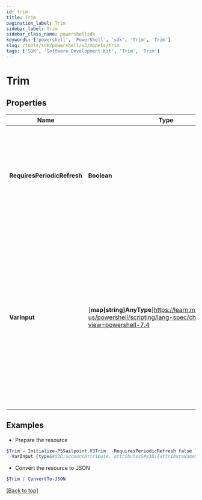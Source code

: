 ```yaml
---
id: trim
title: Trim
pagination_label: Trim
sidebar_label: Trim
sidebar_class_name: powershellsdk
keywords: ['powershell', 'PowerShell', 'sdk', 'Trim', 'Trim'] 
slug: /tools/sdk/powershell/v3/models/trim
tags: ['SDK', 'Software Development Kit', 'Trim', 'Trim']
---
```



# Trim

## Properties

Name | Type | Description | Notes
------------ | ------------- | ------------- | -------------
**RequiresPeriodicRefresh** | **Boolean** | A value that indicates whether the transform logic should be re-evaluated every evening as part of the identity refresh process | [optional] [default to $false]
**VarInput** | [**map[string]AnyType**]https://learn.microsoft.com/en-us/powershell/scripting/lang-spec/chapter-04?view=powershell-7.4 | This is an optional attribute that can explicitly define the input data which will be fed into the transform logic. If input is not provided, the transform will take its input from the source and attribute combination configured via the UI. | [optional] 

## Examples

- Prepare the resource
```powershell
$Trim = Initialize-PSSailpoint.V3Trim  -RequiresPeriodicRefresh false `
 -VarInput {type&#x3D;accountAttribute, attributes&#x3D;{attributeName&#x3D;first_name, sourceName&#x3D;Source}}
```

- Convert the resource to JSON
```powershell
$Trim | ConvertTo-JSON
```


[[Back to top]](#) 

